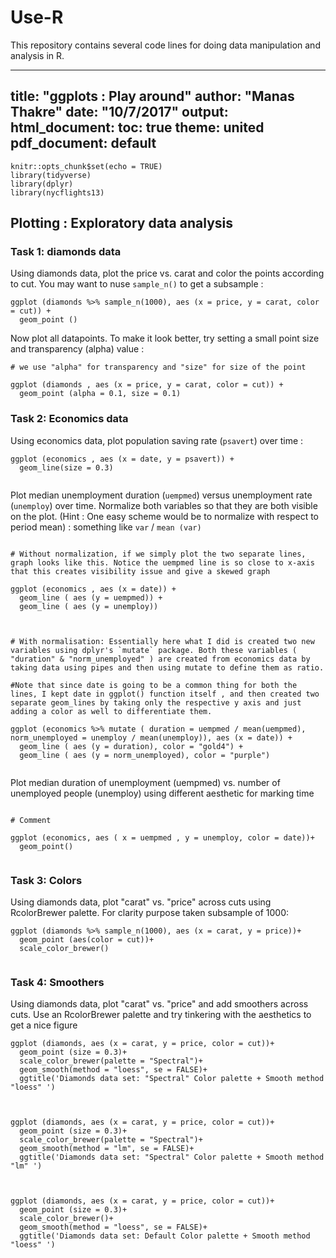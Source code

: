 # Use-R
This repository contains several code lines for doing data manipulation and analysis in R. 

---
title: "ggplots : Play around"
author: "Manas Thakre"
date: "10/7/2017"
output:
  html_document: 
      toc: true
      theme: united
  pdf_document: default
---

```{r setup, include=FALSE}
knitr::opts_chunk$set(echo = TRUE)
library(tidyverse)
library(dplyr)
library(nycflights13)

```


## Plotting : Exploratory data analysis

### Task 1: diamonds data

Using diamonds data, plot the price vs. carat and color the points according to cut. You may want to nuse `sample_n()` to get a subsample  :

```{r }
ggplot (diamonds %>% sample_n(1000), aes (x = price, y = carat, color = cut)) +
  geom_point ()
```

Now plot all datapoints. To make it look better, try setting a small point size and transparency (alpha) value  :

```{r }
# we use "alpha" for transparency and "size" for size of the point

ggplot (diamonds , aes (x = price, y = carat, color = cut)) +
  geom_point (alpha = 0.1, size = 0.1)
```



### Task 2: Economics data

Using economics data, plot population saving rate (`psavert`) over time  :

```{r }
ggplot (economics , aes (x = date, y = psavert)) +
  geom_line(size = 0.3) 
  
```

Plot median unemployment duration (`uempmed`) versus unemployment rate (`unemploy`) over time. Normalize both variables so that they are both visible on the plot. (Hint : One easy scheme would be to normalize with respect to period mean) : something like `var` / `mean (var)`


```{r }

# Without normalization, if we simply plot the two separate lines, graph looks like this. Notice the uempmed line is so close to x-axis that this creates visibility issue and give a skewed graph

ggplot (economics , aes (x = date)) +
  geom_line ( aes (y = uempmed)) +
  geom_line ( aes (y = unemploy))
  
```

```{r }

# With normalisation: Essentially here what I did is created two new variables using dplyr's `mutate` package. Both these variables ( "duration" & "norm_unemployed" ) are created from economics data by taking data using pipes and then using mutate to define them as ratio. 

#Note that since date is going to be a common thing for both the lines, I kept date in ggplot() function itself , and then created two separate geom_lines by taking only the respective y axis and just adding a color as well to differentiate them. 

ggplot (economics %>% mutate ( duration = uempmed / mean(uempmed), norm_unemployed = unemploy / mean(unemploy)), aes (x = date)) +
  geom_line ( aes (y = duration), color = "gold4") +
  geom_line ( aes (y = norm_unemployed), color = "purple")
  
```

Plot median duration of unemployment (uempmed) vs. number of unemployed people (unemploy) using different aesthetic for marking time
```{r }

# Comment

ggplot (economics, aes ( x = uempmed , y = unemploy, color = date))+
  geom_point()
  
```


### Task 3: Colors

Using diamonds data, plot "carat" vs. "price" across cuts using RcolorBrewer palette. For clarity purpose taken subsample of 1000:

```{r }
ggplot (diamonds %>% sample_n(1000), aes (x = carat, y = price))+
  geom_point (aes(color = cut))+
  scale_color_brewer()
  
```


### Task 4: Smoothers

Using diamonds data, plot "carat" vs. "price" and add smoothers across cuts. Use an RcolorBrewer palette and try tinkering with the aesthetics to get a nice figure

```{r }
ggplot (diamonds, aes (x = carat, y = price, color = cut))+
  geom_point (size = 0.3)+
  scale_color_brewer(palette = "Spectral")+
  geom_smooth(method = "loess", se = FALSE)+
  ggtitle('Diamonds data set: "Spectral" Color palette + Smooth method "loess" ')
  
  
```

```{r }
ggplot (diamonds, aes (x = carat, y = price, color = cut))+
  geom_point (size = 0.3)+
  scale_color_brewer(palette = "Spectral")+
  geom_smooth(method = "lm", se = FALSE)+
  ggtitle('Diamonds data set: "Spectral" Color palette + Smooth method "lm" ')
  
  
```

```{r }
ggplot (diamonds, aes (x = carat, y = price, color = cut))+
  geom_point (size = 0.3)+
  scale_color_brewer()+
  geom_smooth(method = "loess", se = FALSE)+
  ggtitle('Diamonds data set: Default Color palette + Smooth method "loess" ')
  
  
```
